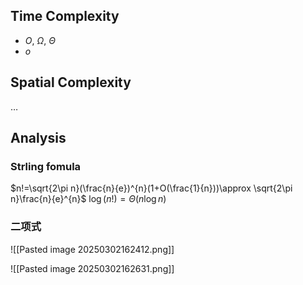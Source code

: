 ## Time Complexity
- $O$, $\Omega$, $\Theta$
- $o$

## Spatial Complexity
$\dots$

## Analysis
### Strling fomula
$n!=\sqrt{2\pi n}(\frac{n}{e})^{n}(1+O(\frac{1}{n}))\approx \sqrt{2\pi n}\frac{n}{e}^{n}$ 
$\log(n!)=\Theta(n\log n)$

### 二项式
![[Pasted image 20250302162412.png]]

![[Pasted image 20250302162631.png]]
